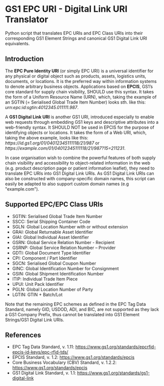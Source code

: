 # GS1 EPC URI - Digital Link URI Translator
Python script that translates EPC URIs and EPC Class URIs into their corresponding GS1 Element Strings and canonical GS1 Digital Link URI equivalents. 

## Introduction  
The **EPC Pure Identity URI** (or simply EPC URI) is a universal identifier for any physical or digital object such as products, assets, logistics units, documents, or locations. It is the preferred way within information systems to denote arbitrary business objects. Applications based on **EPCIS**, GS1’s core standard for supply chain visibility, SHOULD use this syntax. It takes the form of a Uniform Resource Name (URN), which, taking the example of an SGTIN (= Serialised Global Trade Item Number) looks sth. like this: <i>urn:epc:<i>id</i>:sgtin:4012345.011111.987</i>. 

A **GS1 Digital Link URI** is another GS1 URI, introduced especially to enable web requests through embedding GS1 keys and descriptive attributes into a web-friendly syntax. It SHOULD NOT be used in EPCIS for the purpose of identifying objects or locations. It takes the form of a Web URI, which, taking the above example, looks like this: <i><i>https</i>://id.gs1.org/01/04012345111118/21/987</i> or <i><i>https</i>://example.com/01/04012345111118/21/987?15=211231</i>. 

In case organisation wish to combine the powerful features of both supply chain visibility and accessibility to object-related information in the web (e.g. product description page or patient information leaflet), they need to translate EPC URIs into GS1 Digital Link URIs. As GS1 Digital Link URIs can also be constructed with company-specific domain names, this script can easily be adapted to also support custom domain names (e.g "example.com"). 

## Supported EPC/EPC Class URIs
+ SGTIN:  Serialised Global Trade Item Number
+ SSCC:   Serial Shipping Container Code
+ SGLN:   Global Location Number with or without extension 
+ GRAI:   Global Returnable Asset Identifier
+ GIAI:   Global Individual Asset Identifier
+ GSRN:   Global Service Relation Number - Recipient
+ GSRNP:  Global Service Relation Number – Provider
+ GDTI:   Global Document Type Identifier 
+ CPI:    Component / Part Identifier
+ SGCN:   Serialised Global Coupon Number
+ GINC:   Global Identification Number for Consignment
+ GSIN:   Global Shipment Identification Number
+ ITIP:   Individual Trade Item Piece  
+ UPUI:   Unit Pack Identifier
+ PGLN:   Global Location Number of Party 
+ LGTIN:  GTIN + Batch/Lot

Note that the remaining EPC schemes as defined in the EPC Tag Data Standard, namely GID, USDOD, ADI, and BIC, are not supported as they lack a GS1 Company Prefix, thus cannot be translated into GS1 Element Strings/GS1 Digital Link URIs. 

## References
* EPC Tag Data Standard, v. 1.11: https://www.gs1.org/standards/epcrfid-epcis-id-keys/epc-rfid-tds/
* EPCIS Standard, v. 1.2: https://www.gs1.org/standards/epcis
* Core Business Vocabulary (CBV) Standard, v. 1.2.2: https://www.gs1.org/standards/epcis
* GS1 Digital Link Standard, v. 1.1: https://www.gs1.org/standards/gs1-digital-link
